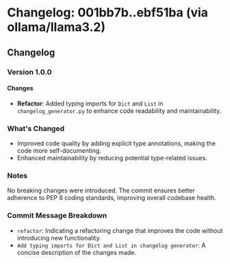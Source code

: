 # Changelog: 001bb7b..ebf51ba (via ollama/llama3.2)

## Changelog

### Version 1.0.0

#### Changes
* **Refactor**: Added typing imports for `Dict` and `List` in `changelog_generator.py` to enhance code readability and maintainability.

### What's Changed

* Improved code quality by adding explicit type annotations, making the code more self-documenting.
* Enhanced maintainability by reducing potential type-related issues.

### Notes
No breaking changes were introduced. The commit ensures better adherence to PEP 8 coding standards, improving overall codebase health.

### Commit Message Breakdown

* `refactor`: Indicating a refactoring change that improves the code without introducing new functionality.
* `Add typing imports for Dict and List in changelog generator`: A concise description of the changes made.